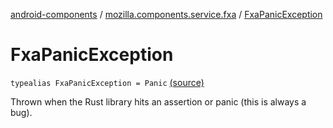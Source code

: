 [android-components](../index.md) / [mozilla.components.service.fxa](index.md) / [FxaPanicException](./-fxa-panic-exception.md)

# FxaPanicException

`typealias FxaPanicException = Panic` [(source)](https://github.com/mozilla-mobile/android-components/blob/master/components/service/firefox-accounts/src/main/java/mozilla/components/service/fxa/FxaException.kt#L20)

Thrown when the Rust library hits an assertion or panic (this is always a bug).

